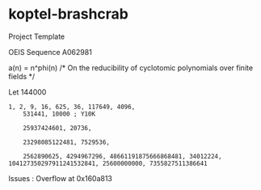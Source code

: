 # koptel-brashcrab
Project Template

OEIS Sequence A062981

 a(n) = n^phi(n) /* On the reducibility of cyclotomic polynomials over finite fields */


 Let 144000

 	1, 2, 9, 16, 625, 36, 117649, 4096,
        531441, 10000 ; Y10K

        25937424601, 20736,

        23298085122481, 7529536, 

        2562890625, 4294967296, 48661191875666868481, 34012224, 104127350297911241532841, 25600000000, 7355827511386641

 Issues : Overflow at 0x160a813
